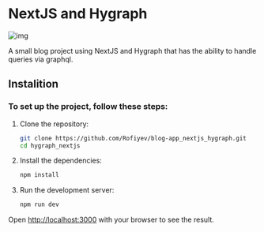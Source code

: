 # NextJS and Hygraph

![img](https://rof1yev-blog.vercel.app/_next/static/media/typescript+next.888cd02e.jpg)

A small blog project using NextJS and Hygraph that has the ability to handle queries via graphql.

## Instalition

### To set up the project, follow these steps:

1. Clone the repository:

   ```bash
   git clone https://github.com/Rofiyev/blog-app_nextjs_hygraph.git
   cd hygraph_nextjs
   ```

2. Install the dependencies:

   ```bash
   npm install
   ```

3. Run the development server:

   ```bash
   npm run dev
   ```
   
Open [http://localhost:3000](http://localhost:3000) with your browser to see the result.
